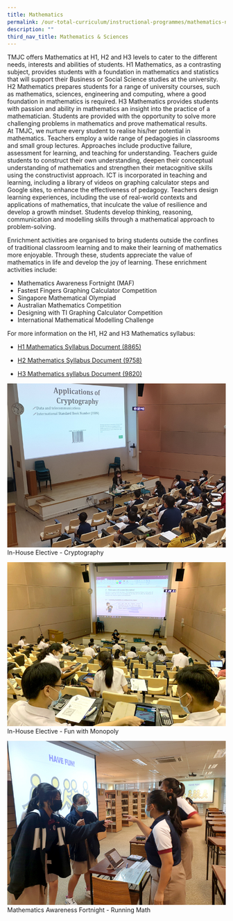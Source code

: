 ```yaml
---
title: Mathematics
permalink: /our-total-curriculum/instructional-programmes/mathematics-n-sciences/mathematics/
description: ""
third_nav_title: Mathematics & Sciences
---
```

TMJC offers Mathematics at H1, H2 and H3 levels to cater to the different needs, interests and abilities of students. H1 Mathematics, as a contrasting subject, provides students with a foundation in mathematics and statistics that will support their Business or Social Science studies at the university. H2 Mathematics prepares students for a range of university courses, such as mathematics, sciences, engineering and computing, where a good foundation in mathematics is required. H3 Mathematics provides students with passion and ability in mathematics an insight into the practice of a mathematician. Students are provided with the opportunity to solve more challenging problems in mathematics and prove mathematical results.  
At TMJC, we nurture every student to realise his/her potential in mathematics. Teachers employ a wide range of pedagogies in classrooms and small group lectures. Approaches include productive failure, assessment for learning, and teaching for understanding. Teachers guide students to construct their own understanding, deepen their conceptual understanding of mathematics and strengthen their metacognitive skills using the constructivist approach. ICT is incorporated in teaching and learning, including a library of videos on graphing calculator steps and Google sites, to enhance the effectiveness of pedagogy. Teachers design learning experiences, including the use of real-world contexts and applications of mathematics, that inculcate the value of resilience and develop a growth mindset. Students develop thinking, reasoning, communication and modelling skills through a mathematical approach to problem-solving.  
  
Enrichment activities are organised to bring students outside the confines of traditional classroom learning and to make their learning of mathematics more enjoyable. Through these, students appreciate the value of mathematics in life and develop the joy of learning. These enrichment activities include:  
* Mathematics Awareness Fortnight (MAF)  
* Fastest Fingers Graphing Calculator Competition  
* Singapore Mathematical Olympiad  
* Australian Mathematics Competition  
* Designing with TI Graphing Calculator Competition  
* International Mathematical Modelling Challenge  
  
For more information on the H1, H2 and H3 Mathematics syllabus:  

* [H1 Mathematics Syllabus Document (8865)](https://www.seab.gov.sg/docs/default-source/national-examinations/syllabus/alevel/2021syllabus/8865_y21_sy.pdf)

* [H2 Mathematics Syllabus Document (9758)](https://www.seab.gov.sg/docs/default-source/national-examinations/syllabus/alevel/2021syllabus/9758_y21_sy.pdf)

* [H3 Mathematics syllabus Document (9820)](https://www.seab.gov.sg/docs/default-source/national-examinations/syllabus/alevel/2021syllabus/9820_y21_sy.pdf)

![](/images/TMJC-OurCurriculum_IP_Maths_01.jpeg)
In-House Elective - Cryptography

![](/images/TMJC-OurCurriculum_IP_Maths_02.jpeg)
In-House Elective - Fun with Monopoly

![](/images/TMJC-OurCurriculum_IP_Maths_03.jpeg)
Mathematics Awareness Fortnight - Running Math

